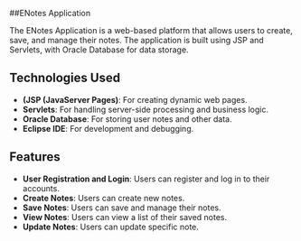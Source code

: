 ##ENotes Application

The ENotes Application is a web-based platform that allows users to create, save, and manage their notes. The application is built using JSP and Servlets, with Oracle Database for data storage.

## Technologies Used

- **(JSP (JavaServer Pages)**: For creating dynamic web pages.
- **Servlets**: For handling server-side processing and business logic.
- **Oracle Database**: For storing user notes and other data.
- **Eclipse IDE**: For development and debugging.

## Features

- **User Registration and Login**: Users can register and log in to their accounts.
- **Create Notes**: Users can create new notes.
- **Save Notes**: Users can save and manage their notes.
- **View Notes**: Users can view a list of their saved notes.
- **Update Notes**: Users can update specific note.
